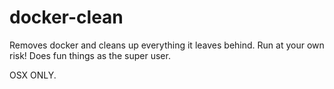 # docker-clean

Removes docker and cleans up everything it leaves behind.  Run at your own risk!  Does fun things as the super user.

OSX ONLY.
